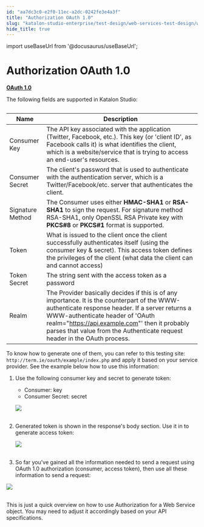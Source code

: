```yaml
---
id: "aa7dc3c0-e2f0-11ec-a2dc-0242fe3e4a3f"
title: "Authorization OAuth 1.0"
slug: "katalon-studio-enterprise/test-design/web-services-test-design/working-with-apiweb-services-project/authorization-oauth-1.0"
hide_title: true
---
```

import useBaseUrl from '@docusaurus/useBaseUrl';


# <a id="id" class="anchor_top_offset"/><a id="ariaid-title1" class="anchor_top_offset"/>Authorization OAuth 1.0

<p xmlns="http://www.w3.org/1999/xhtml" className="p">   <strong className="ph b">     <a className="xref j-external-link" href="https://oauth.net/core/1.0a/" target="_blank">OAuth       1.0</a>   </strong> </p> 
<p xmlns="http://www.w3.org/1999/xhtml" className="p">The following fields are supported in Katalon Studio:</p> 
<table xmlns="http://www.w3.org/1999/xhtml" className="table"><caption /><thead className="thead"><tr className><th className="entry anchor_top_offset" id="id__entry__1">Name</th><th className="entry anchor_top_offset" id="id__entry__2">Description</th></tr></thead><tbody className="tbody"><tr className><td className="entry" headers="id__entry__1 id__entry__2 ">Consumer Key</td><td className="entry" headers="id__entry__1 id__entry__2 ">The API key associated with the application (Twitter, Facebook,         etc.). This key (or 'client ID', as Facebook calls it) is what         identifies the client, which is a website/service that is trying to         access an end-user's resources.</td></tr><tr className><td className="entry" headers="id__entry__1 id__entry__2 ">Consumer Secret</td><td className="entry" headers="id__entry__1 id__entry__2 ">The client's password that is used to authenticate with the         authentication server, which is a Twitter/Facebook/etc. server that         authenticates the client.</td></tr><tr className><td className="entry" headers="id__entry__1 id__entry__2 ">Signature Method</td><td className="entry" headers="id__entry__1 id__entry__2 ">The Consumer uses either <strong className="ph b">HMAC-SHA1</strong> or         <strong className="ph b">RSA-SHA1</strong> to sign the request. For signature method         RSA-SHA1, only OpenSSL RSA Private key with <strong className="ph b">PKCS#8</strong>         or <strong className="ph b">PKCS#1</strong> format is supported.</td></tr><tr className><td className="entry" headers="id__entry__1 id__entry__2 ">Token</td><td className="entry" headers="id__entry__1 id__entry__2 ">What is issued to the client once the client successfully         authenticates itself (using the consumer key &amp; secret). This         access token defines the privileges of the client (what data the         client can and cannot access)</td></tr><tr className><td className="entry" headers="id__entry__1 id__entry__2 ">Token Secret</td><td className="entry" headers="id__entry__1 id__entry__2 ">The string sent with the access token as a password</td></tr><tr className><td className="entry" headers="id__entry__1 id__entry__2 ">Realm</td><td className="entry" headers="id__entry__1 id__entry__2 ">The Provider basically decides if this is of any importance. It         is the counterpart of the WWW-authenticate response header. If a         server returns a WWW-authenticate header of 'OAuth realm="<a className="xref j-external-link" href="https://api.example.com/" target="_blank">https://api.example.com</a>"' then         it probably parses that value from the Authenticate request header         in the OAuth process.</td></tr></tbody></table> 
<p xmlns="http://www.w3.org/1999/xhtml" className="p">To know how to generate one of them, you can refer to   this testing   site: <code className="ph codeph">http://term.ie/oauth/example/index.php</code> and apply it based on your service provider. See the   example below how to use this information:</p> 
<ol xmlns="http://www.w3.org/1999/xhtml" className="ol"><li className="li">     <p className="p">Use the following consumer key and secret to generate token:</p>     <ul className="ul"><li className="li">Consumer: key</li><li className="li">Consumer Secret: secret</li></ul>     <p className="p">       <img className="image" src={useBaseUrl("https://github.com/katalon-studio/docs-images/raw/master/katalon-studio/docs/copy-of-authorization/Screen-Shot-2018-08-08-at-11.10.21.png")} /><br /><br />     </p>   </li><li className="li">     <p className="p">Generated token is shown in the response's body section. Use it       in to generate access token:</p>     <p className="p">       <img className="image" src={useBaseUrl("https://github.com/katalon-studio/docs-images/raw/master/katalon-studio/docs/copy-of-authorization/Screen-Shot-2018-08-08-at-11.22.08.png")} /><br /><br />     </p>   </li><li className="li">So far you've gained all the information needed to send a     request using OAuth 1.0 authorization (consumer, access token),     then use all these information to send a request:</li></ol> 
<p xmlns="http://www.w3.org/1999/xhtml" className="p">   <img className="image" src={useBaseUrl("https://github.com/katalon-studio/docs-images/raw/master/katalon-studio/docs/copy-of-authorization/Screen-Shot-2018-08-08-at-11.36.20.png")} /><br /><br /> </p> 
<p xmlns="http://www.w3.org/1999/xhtml" className="p">This is just a quick overview on how to use Authorization for a   Web Service object. You may need to adjust it accordingly based on   your API specifications.</p> 
